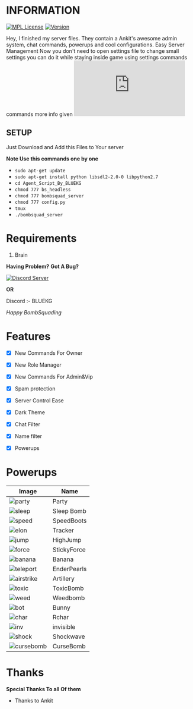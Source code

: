 <h1>INFORMATION</h1>

[![MPL License](https://img.shields.io/badge/License-MPL-green.svg)](https://github.com/Sudo-Desier/Desire-Bs-Server-1.4/blob/main/LICENSE)
[![Version](https://img.shields.io/badge/Version-1.5-red.svg)](https://youtu.be/dQw4w9WgXcQ)

Hey, I finished my server files. They contain a Ankit's awesome admin system, chat commands, powerups and cool configurations.
Easy Server Management Now you don't need to open settings file to change small settings you can do it while staying inside game using settings commands commands more info given ![here](https://github.com/Sudo-Desier/Desire-Bs-Server-1.4/blob/main/COMMANDS.md)

<h2>SETUP</h2>
Just Download and Add this Files to Your server 

**Note Use this commands one by one**

- `sudo apt-get update`
- `sudo apt-get install python libsdl2-2.0-0 libpython2.7`
- `cd Agent_Script_By_BLUEKG`
- `chmod 777 bs_headless`
- `chmod 777 bombsquad_server`
- `chmod 777 config.py`
- `tmux`
- `./bombsquad_server`

# Requirements

1. Brain

**Having Problem?**
**Got A Bug?**

[![Discord Server](https://img.shields.io/badge/Discord-Server-blue.svg)](https://discord.gg/gaf4duhfmS)

**OR**

Discord :- BLUEKG

*Happy BombSquading*

# Features 

- [x] New Commands For Owner 

- [x] New Role Manager 

- [x] New Commands For Admin&Vip

- [x] Spam protection 

- [x] Server Control Ease 

- [x] Dark Theme

- [x] Chat Filter

- [x] Name filter 

- [x] Powerups

# Powerups

| Image | Name |
| ---------- | -------- |
|   ![party](https://cdn.discordapp.com/attachments/1009755282265604198/1036922369639456778/IMG_20221101_140541.jpg)   |  Party   |
|   ![sleep](https://cdn.discordapp.com/attachments/1009755282265604198/1036922369077424138/IMG_20221101_140057.jpg)   |  Sleep Bomb   |
|   ![speed](https://cdn.discordapp.com/attachments/1009755282265604198/1036922370247630908/IMG_20221101_140726.jpg)   |  SpeedBoots   |
|   ![elon](https://cdn.discordapp.com/attachments/1009755282265604198/1036922317340692540/IMG_20221101_135922.jpg)   |  Tracker   |
|   ![jump](https://cdn.discordapp.com/attachments/1009755282265604198/1036922314559868968/IMG_20221101_135441.jpg)   |  HighJump   |
|   ![force](https://cdn.discordapp.com/attachments/1009755282265604198/1036922370457350226/IMG_20221101_140746.jpg)   |  StickyForce   |
|   ![banana](https://cdn.discordapp.com/attachments/1009755282265604198/1036922315201597520/IMG_20221101_135559.jpg)   |  Banana   |
|   ![teleport](https://cdn.discordapp.com/attachments/1009755282265604198/1036922314870239232/IMG_20221101_135518.jpg)   |  EnderPearls   |
|   ![airstrike](https://cdn.discordapp.com/attachments/1009755282265604198/1036922316040441917/IMG_20221101_135731.jpg)   |  Artillery   |
|   ![toxic](https://cdn.discordapp.com/attachments/1009755282265604198/1036922317693005874/IMG_20221101_140018.jpg)   |  ToxicBomb   |
|   ![weed](https://cdn.discordapp.com/attachments/1009755282265604198/1036922316904476712/IMG_20221101_135843.jpg)   |  Weedbomb   |
|   ![bot](https://cdn.discordapp.com/attachments/1009755282265604198/1036922316334059541/IMG_20221101_135757.jpg)   |  Bunny   | 
|   ![char](https://cdn.discordapp.com/attachments/1009755282265604198/1036922369844981790/IMG_20221101_140616.jpg)   |  Rchar   |
|   ![inv](https://cdn.discordapp.com/attachments/1009755282265604198/1036922369366839316/IMG_20221101_140215.jpg)   |  invisible | 
|   ![shock](https://cdn.discordapp.com/attachments/1009755282265604198/1036922315654574100/IMG_20221101_135640.jpg)   |  Shockwave |
|   ![cursebomb](https://media.discordapp.net/attachments/1009755282265604198/1040233068474159155/Screenshot_2022-11-10-17-24-19-400-edit_net.froemling.bombsquad.jpg)   |  CurseBomb | 

# Thanks

**Special Thanks To all Of them**
- Thanks to Ankit
